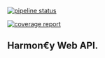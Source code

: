 [![pipeline status](https://gitlab.com/kevnok/harmoney-server/badges/master/pipeline.svg)](https://gitlab.com/kevnok/harmoney-server/commits/master)

[![coverage report](https://gitlab.com/kevnok/harmoney-server/badges/master/coverage.svg)](https://gitlab.com/kevnok/harmoney-server/badges/master/coverage.svg?job=coverage)

## Harmon€y Web API.